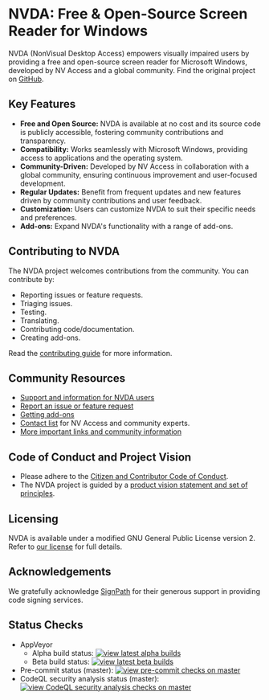 # NVDA: Free & Open-Source Screen Reader for Windows

NVDA (NonVisual Desktop Access) empowers visually impaired users by providing a free and open-source screen reader for Microsoft Windows, developed by NV Access and a global community.  Find the original project on [GitHub](https://github.com/nvaccess/nvda).

## Key Features

*   **Free and Open Source:** NVDA is available at no cost and its source code is publicly accessible, fostering community contributions and transparency.
*   **Compatibility:** Works seamlessly with Microsoft Windows, providing access to applications and the operating system.
*   **Community-Driven:**  Developed by NV Access in collaboration with a global community, ensuring continuous improvement and user-focused development.
*   **Regular Updates:**  Benefit from frequent updates and new features driven by community contributions and user feedback.
*   **Customization:**  Users can customize NVDA to suit their specific needs and preferences.
*   **Add-ons:** Expand NVDA's functionality with a range of add-ons.

## Contributing to NVDA

The NVDA project welcomes contributions from the community. You can contribute by:

*   Reporting issues or feature requests.
*   Triaging issues.
*   Testing.
*   Translating.
*   Contributing code/documentation.
*   Creating add-ons.

Read the [contributing guide](./.github/CONTRIBUTING.md) for more information.

## Community Resources

*   [Support and information for NVDA users](https://www.nvaccess.org/get-help/)
*   [Report an issue or feature request](./projectDocs/issues/readme.md)
*   [Getting add-ons](https://download.nvaccess.org/documentation/userGuide.html#AddonsManager)
*   [Contact list](./projectDocs/community/expertsList.md) for NV Access and community experts.
*   [More important links and community information](./projectDocs/community/readme.md)

## Code of Conduct and Project Vision

*   Please adhere to the [Citizen and Contributor Code of Conduct](CODE_OF_CONDUCT.md).
*   The NVDA project is guided by a [product vision statement and set of principles](./projectDocs/product_vision.md).

## Licensing

NVDA is available under a modified GNU General Public License version 2.  Refer to [our license](./copying.txt) for full details.

## Acknowledgements

We gratefully acknowledge [SignPath](https://www.signpath.io/) for their generous support in providing code signing services.

## Status Checks

*   AppVeyor
    *   Alpha build status: [![view latest alpha builds](https://ci.appveyor.com/api/projects/status/sqeer6p8lc80lvqe/branch/master?svg=true)](https://ci.appveyor.com/project/NVAccess/nvda/branch/master)
    *   Beta build status: [![view latest beta builds](https://ci.appveyor.com/api/projects/status/sqeer6p8lc80lvqe/branch/beta?svg=true)](https://ci.appveyor.com/project/NVAccess/nvda/branch/beta)
*   Pre-commit status (master): [![view pre-commit checks on master](https://results.pre-commit.ci/badge/github/nvaccess/nvda/master.svg)](https://results.pre-commit.ci/latest/github/nvaccess/nvda/master)
*   CodeQL security analysis status (master): [![view CodeQL security analysis checks on master](https://github.com/nvaccess/nvda/actions/workflows/github-code-scanning/codeql/badge.svg?branch=master)](https://github.com/nvaccess/nvda/actions/workflows/github-code-scanning/codeql?query=branch%3Amaster)